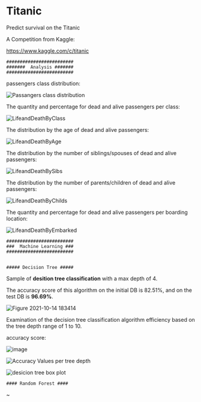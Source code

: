 # Titanic
Predict survival on the Titanic

A Competition from Kaggle:

https://www.kaggle.com/c/titanic



    #########################
    #######  Analysis #######
    #########################
    
    
passengers class distribution:

![Passangers class distribution](https://user-images.githubusercontent.com/85901822/133884139-d800d625-70a1-45df-b189-b56865739207.png)



The quantity and percentage for dead and alive passengers per class:

![LifeandDeathByClass](https://user-images.githubusercontent.com/85901822/135080688-139b97d1-93dd-43df-87ef-8eb4aefab14d.png)



The distribution by the age of dead and alive passengers:

![LifeandDeathByAge](https://user-images.githubusercontent.com/85901822/135081332-6cbf61ad-10f9-4c47-9722-3c67d2d2fd6f.png)



The distribution by the number of siblings/spouses of dead and alive passengers:

![LifeandDeathBySibs](https://user-images.githubusercontent.com/85901822/135587178-5b7844ed-e2c9-4e99-8bb5-461cda23b901.png)



The distribution by the number of parents/children of dead and alive passengers:

![LifeandDeathByChilds](https://user-images.githubusercontent.com/85901822/135590033-e501e778-b8ec-4a4f-b559-ef27603a0544.png)



The quantity and percentage for dead and alive passengers per boarding location:

![LifeandDeathByEmbarked](https://user-images.githubusercontent.com/85901822/135593653-849dec90-273a-4cf6-b41d-77dcc183e90a.png)


    #########################
    ###  Machine Learning ###
    #########################


    ##### Decision Tree #####


Sample of **desition tree classification** with a max depth of 4.

The accuracy score of this algorithm on the initial DB is 82.51%, and on the test DB is **96.69%**.

![Figure 2021-10-14 183414](https://user-images.githubusercontent.com/85901822/137436008-e4e6cbf7-9a79-4db2-b602-618608be311f.png)

Examination of the decision tree classification algorithm efficiency based on the tree depth range of 1 to 10.

accuracy score:

![image](https://user-images.githubusercontent.com/85901822/137860232-a7e9695b-2bac-41ed-9df9-eff3269ad01a.png)

![Accuracy Values per tree depth](https://user-images.githubusercontent.com/85901822/137874555-f53ea9dc-7f0d-40f0-9ce9-8119e5445f63.png)

![desicion tree box plot](https://user-images.githubusercontent.com/85901822/137873646-5f469a14-b665-42df-bb81-45a54644ef54.png)


    #### Random Forest ####

~


